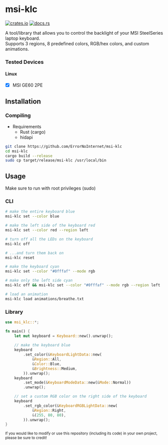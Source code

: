 # msi-klc
[![crates.io](https://img.shields.io/crates/v/msi-klc.svg)](https://crates.io/crates/msi-klc)
[![docs.rs](https://img.shields.io/docsrs/msi-klc/latest)](https://docs.rs/msi-klc/latest/msi_klc)

A tool/library that allows you to control the backlight of your MSI SteelSeries laptop keyboard.\
Supports 3 regions, 8 predefined colors, RGB/hex colors, and custom animations.

### Tested Devices
#### Linux
- [x] MSI GE60 2PE

## Installation
### Compiling
- Requirements
    - Rust (cargo)
    - hidapi
```sh
git clone https://github.com/ErrorNoInternet/msi-klc
cd msi-klc
cargo build --release
sudo cp target/release/msi-klc /usr/local/bin
```

## Usage
Make sure to run with root privileges (sudo)
### CLI
```sh
# make the entire keyboard blue
msi-klc set --color blue

# make the left side of the keyboard red
msi-klc set --color red --region left

# turn off all the LEDs on the keyboard
msi-klc off

# ...and turn them back on
msi-klc reset

# make the keyboard cyan
msi-klc set --color "#0fffaf" --mode rgb

# make only the left side cyan
msi-klc off && msi-klc set --color "#0fffaf" --mode rgb --region left

# load an animation
msi-klc load animations/breathe.txt
```
### Library
```rust
use msi_klc::*;

fn main() {
    let mut keyboard = Keyboard::new().unwrap();
    
    // make the keyboard blue
    keyboard
        .set_color(&KeyboardLightData::new(
            &Region::All,
            &Color::Blue,
            &Brightness::Medium,
        )).unwrap();
    keyboard
        .set_mode(&KeyboardModeData::new(&Mode::Normal))
        .unwrap();

    // set a custom RGB color on the right side of the keyboard
    keyboard
        .set_rgb_color(&KeyboardRGBLightData::new(
            &Region::Right,
            &(255, 80, 80),
        )).unwrap();
}
```

<sub>If you would like to modify or use this repository (including its code) in your own project, please be sure to credit!</sub>
